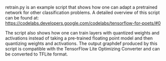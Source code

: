 retrain.py is an example script that shows how one can adapt a pretrained
network for other classification problems. A detailed overview of this script
can be found at:
https://codelabs.developers.google.com/codelabs/tensorflow-for-poets/#0

The script also shows how one can train layers
with quantized weights and activations instead of taking a pre-trained floating
point model and then quantizing weights and activations.
The output graphdef produced by this script is compatible with the TensorFlow
Lite Optimizing Converter and can be converted to TFLite format.


